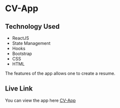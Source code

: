 # CV-App

## Technology Used

- ReactJS
- State Management
- Hooks
- Bootstrap
- CSS
- HTML

The features of the app allows one to create a resume.

## Live Link

You can view the app here [CV-App](https://threehundo.github.io/cv-app/)
